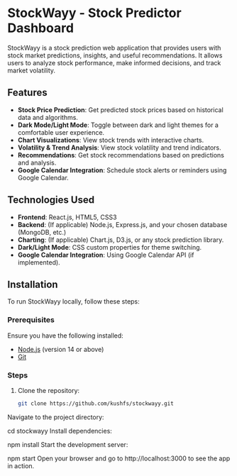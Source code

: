 # StockWayy - Stock Predictor Dashboard

StockWayy is a stock prediction web application that provides users with stock market predictions, insights, and useful recommendations. It allows users to analyze stock performance, make informed decisions, and track market volatility.

## Features

- **Stock Price Prediction**: Get predicted stock prices based on historical data and algorithms.
- **Dark Mode/Light Mode**: Toggle between dark and light themes for a comfortable user experience.
- **Chart Visualizations**: View stock trends with interactive charts.
- **Volatility & Trend Analysis**: View stock volatility and trend indicators.
- **Recommendations**: Get stock recommendations based on predictions and analysis.
- **Google Calendar Integration**: Schedule stock alerts or reminders using Google Calendar.

## Technologies Used

- **Frontend**: React.js, HTML5, CSS3
- **Backend**: (If applicable) Node.js, Express.js, and your chosen database (MongoDB, etc.)
- **Charting**: (If applicable) Chart.js, D3.js, or any stock prediction library.
- **Dark/Light Mode**: CSS custom properties for theme switching.
- **Google Calendar Integration**: Using Google Calendar API (if implemented).

## Installation

To run StockWayy locally, follow these steps:

### Prerequisites

Ensure you have the following installed:

- [Node.js](https://nodejs.org/) (version 14 or above)
- [Git](https://git-scm.com/)

### Steps

1. Clone the repository:

   ```bash
   git clone https://github.com/kushfs/stockwayy.git
Navigate to the project directory:

cd stockwayy
Install dependencies:

npm install
Start the development server:

npm start
Open your browser and go to http://localhost:3000 to see the app in action.

